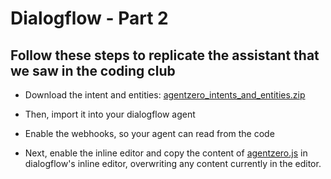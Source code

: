 # Dialogflow - Part 2 

## Follow these steps to replicate the assistant that we saw in the coding club

- Download the intent and entities: [agentzero_intents_and_entities.zip](https://github.com/bringbackthedog/codingclub/raw/master/agentzero_intents_and_entities.zip)

- Then, import it into your dialogflow agent [](https://github.com/bringbackthedog/codingclub/blob/master/images/importIntents.PNG)


- Enable the webhooks, so your agent can read from the code

- Next, enable the inline editor and copy the content of [agentzero.js](https://github.com/bringbackthedog/codingclub/blob/master/agentzero.js) in dialogflow's inline editor, overwriting any content currently in the editor.







